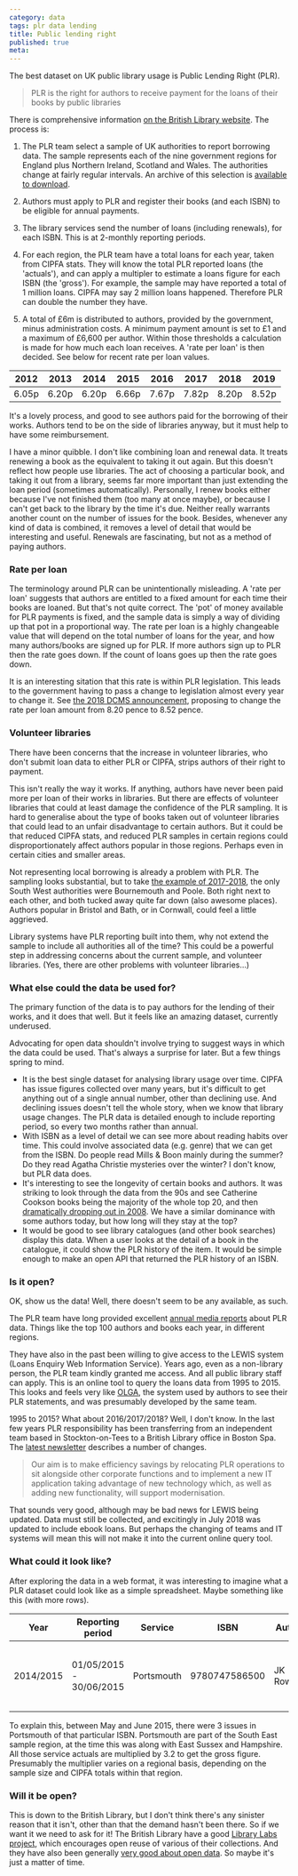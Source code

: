 ```yaml
---
category: data
tags: plr data lending
title: Public lending right
published: true
meta:
---
```


The best dataset on UK public library usage is Public Lending Right (PLR).

> PLR is the right for authors to receive payment for the loans of their books by public libraries

There is comprehensive information [on the British Library website](https://www.bl.uk/plr). The process is:

1. The PLR team select a sample of UK authorities to report borrowing data. The sample represents each of the nine government regions for England plus Northern Ireland, Scotland and Wales. The authorities change at fairly regular intervals. An archive of this selection is [available to download](https://www.bl.uk/plr/uk-sample-library-archive).

2. Authors must apply to PLR and register their books (and each ISBN) to be eligible for annual payments.

3. The library services send the number of loans (including renewals), for each ISBN. This is at 2-monthly reporting periods.

4. For each region, the PLR team have a total loans for each year, taken from CIPFA stats. They will know the total PLR reported loans (the 'actuals'), and can apply a multipler to estimate a loans figure for each ISBN (the 'gross'). For example, the sample may have reported a total of 1 million loans. CIPFA may say 2 million loans happened. Therefore PLR can double the number they have.

5. A total of £6m is distributed to authors, provided by the government, minus administration costs. A minimum payment amount is set to £1 and a maximum of £6,600 per author. Within those thresholds a calculation is made for how much each loan receives. A 'rate per loan' is then decided. See below for recent rate per loan values.

| 2012 | 2013 | 2014 | 2015 | 2016 | 2017 | 2018 | 2019 |
| ---- | ---- | ---- | ---- | ---- | ---- | ---- | ---- |
| 6.05p | 6.20p | 6.20p | 6.66p | 7.67p | 7.82p | 8.20p | 8.52p |

It's a lovely process, and good to see authors paid for the borrowing of their works. Authors tend to be on the side of libraries anyway, but it must help to have some reimbursement. 

I have a minor quibble. I don't like combining loan and renewal data. It treats renewing a book as the equivalent to taking it out again. But this doesn't reflect how people use libraries. The act of choosing a particular book, and taking it out from a library, seems far more important than just extending the loan period (sometimes automatically). Personally, I renew books either because I've not finished them (too many at once maybe), or because I can't get back to the library by the time it's due. Neither really warrants another count on the number of issues for the book. Besides, whenever any kind of data is combined, it removes a level of detail that would be interesting and useful. Renewals are fascinating, but not as a method of paying authors.

### Rate per loan

The terminology around PLR can be unintentionally misleading. A 'rate per loan' suggests that authors are entitled to a fixed amount for each time their books are loaned. But that's not quite correct. The 'pot' of money available for PLR payments is fixed, and the sample data is simply a way of dividing up that pot in a proportional way. The rate per loan is a highly changeable value that will depend on the total number of loans for the year, and how many authors/books are signed up for PLR. If more authors sign up to PLR then the rate goes down. If the count of loans goes up then the rate goes down.

It is an interesting sitation that this rate is within PLR legislation. This leads to the government having to pass a change to legislation almost every year to change it. See [the 2018 DCMS announcement](https://www.gov.uk/government/consultations/public-lending-right-plr-rate-per-loan-consultation-for-payments-in-relation-to-the-201718-public-lending-right-scheme-year), proposing to change the rate per loan amount from 8.20 pence to 8.52 pence.

### Volunteer libraries

There have been concerns that the increase in volunteer libraries, who don't submit loan data to either PLR or CIPFA, strips authors of their right to payment.

This isn't really the way it works. If anything, authors have never been paid more per loan of their works in libraries. But there are effects of volunteer libraries that could at least damage the confidence of the PLR sampling. It is hard to generalise about the type of books taken out of volunteer libraries that could lead to an unfair disadvantage to certain authors. But it could be that reduced CIPFA stats, and reduced PLR samples in certain regions could disproportionately affect authors popular in those regions. Perhaps even in certain cities and smaller areas. 

Not representing local borrowing is already a problem with PLR. The sampling looks substantial, but to take [the example of 2017-2018](https://www.bl.uk/britishlibrary/~/media/bl/global/services/plr/pdfs/samples/2017-2018.pdf), the only South West authorities were Bournemouth and Poole. Both right next to each other, and both tucked away quite far down (also awesome places). Authors popular in Bristol and Bath, or in Cornwall, could feel a little aggrieved.

Library systems have PLR reporting built into them, why not extend the sample to include all authorities all of the time? This could be a powerful step in addressing concerns about the current sample, and volunteer libraries. (Yes, there are other problems with volunteer libraries...)

### What else could the data be used for?

The primary function of the data is to pay authors for the lending of their works, and it does that well. But it feels like an amazing dataset, currently underused.

Advocating for open data shouldn't involve trying to suggest ways in which the data could be used. That's always a surprise for later. But a few things spring to mind.

- It is the best single dataset for analysing library usage over time. CIPFA has issue figures collected over many years, but it's difficult to get anything out of a single annual number, other than declining use. And declining issues doesn't tell the whole story, when we know that library usage changes. The PLR data is detailed enough to include reporting period, so every two months rather than annual.
- With ISBN as a level of detail we can see more about reading habits over time. This could involve associated data (e.g. genre) that we can get from the ISBN. Do people read Mills & Boon mainly during the summer? Do they read Agatha Christie mysteries over the winter? I don't know, but PLR data does.
- It's interesting to see the longevity of certain books and authors. It was striking to look through the data from the 90s and see Catherine Cookson books being the majority of the whole top 20, and then [dramatically dropping out in 2008](https://www.theguardian.com/books/2010/feb/11/catherine-cookson-library-charts). We have a similar dominance with some authors today, but how long will they stay at the top?
- It would be good to see library catalogues (and other book searches) display this data. When a user looks at the detail of a book in the catalogue, it could show the PLR history of the item. It would be simple enough to make an open API that returned the PLR history of an ISBN.

### Is it open?

OK, show us the data! Well, there doesn't seem to be any available, as such.

The PLR team have long provided excellent [annual media reports](https://www.bl.uk/plr/uk-media-centre) about PLR data. Things like the top 100 authors and books each year, in different regions.

They have also in the past been willing to give access to the LEWIS system (Loans Enquiry Web Information Service). Years ago, even as a non-library person, the PLR team kindly granted me access. And all public library staff can apply. This is an online tool to query the loans data from 1995 to 2015. This looks and feels very like [OLGA](https://www.plr.uk.com/olga/login.aspx), the system used by authors to see their PLR statements, and was presumably developed by the same team.

1995 to 2015? What about 2016/2017/2018? Well, I don't know. In the last few years PLR responsibility has been transferring from an independent team based in Stockton-on-Tees to a British Library office in Boston Spa. The [latest newsletter](https://www.bl.uk/britishlibrary/~/media/bl/global/services/plr/pdfs/newsletters/2018newsletter.pdf) describes a number of changes.

>  Our aim is to make efficiency savings by relocating PLR operations to sit alongside other corporate functions and to implement a new IT application taking advantage of new technology which, as well as adding new functionality, will support modernisation. 

That sounds very good, although may be bad news for LEWIS being updated. Data must still be collected, and excitingly in July 2018 was updated to include ebook loans. But perhaps the changing of teams and IT systems will mean this will not make it into the current online query tool.

### What could it look like?

After exploring the data in a web format, it was interesting to imagine what a PLR dataset could look like as a simple spreadsheet. Maybe something like this (with more rows).

| Year | Reporting period | Service | ISBN | Author | Title | Actual | Gross | 
| ---- | ---------------- | ------- | ---- | ------ | ----- | ------ | ----- |
| 2014/2015 | 01/05/2015 - 30/06/2015 | Portsmouth | 9780747586500 | JK Rowling | Harry Potter and the Prisoner of Azkaban | 3 | 9.6 |

To explain this, between May and June 2015, there were 3 issues in Portsmouth of that particular ISBN. Portsmouth are part of the South East sample region, at the time this was along with East Sussex and Hampshire. All those service actuals are multiplied by 3.2 to get the gross figure. Presumably the multiplier varies on a regional basis, depending on the sample size and CIPFA totals within that region.

### Will it be open?

This is down to the British Library, but I don't think there's any sinister reason that it isn't, other than that the demand hasn't been there. So if we want it we need to ask for it! The British Library have a good [Library Labs project](https://www.bl.uk/projects/british-library-labs), which encourages open reuse of various of their collections. And they have also been generally [very good about open data](http://www.bl.uk/bibliographic/datafree.html). So maybe it's just a matter of time.